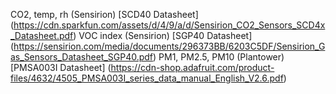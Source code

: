 CO2, temp, rh (Sensirion) [SCD40 Datasheet] (https://cdn.sparkfun.com/assets/d/4/9/a/d/Sensirion_CO2_Sensors_SCD4x_Datasheet.pdf)
VOC index (Sensirion) [SGP40 Datasheet] (https://sensirion.com/media/documents/296373BB/6203C5DF/Sensirion_Gas_Sensors_Datasheet_SGP40.pdf)
PM1, PM2.5, PM10 (Plantower) [PMSA003I Datasheet] (https://cdn-shop.adafruit.com/product-files/4632/4505_PMSA003I_series_data_manual_English_V2.6.pdf)
